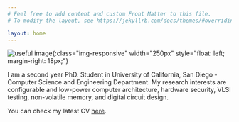 ```yaml
---
# Feel free to add content and custom Front Matter to this file.
# To modify the layout, see https://jekyllrb.com/docs/themes/#overriding-theme-defaults

layout: home
---
```


![useful image]({{site.baseurl}}/assets/elbruz.jpeg){:class="img-responsive" width="250px" style="float: left; margin-right: 18px;"}

I am a second year PhD. Student in University of California, San Diego - Computer Science and Engineering Department. My research interests are configurable and low-power computer architecture, hardware security, VLSI testing, non-volatile memory, and digital circuit design.

You can check my latest CV [here](/assets/elbruz_cv.pdf).


